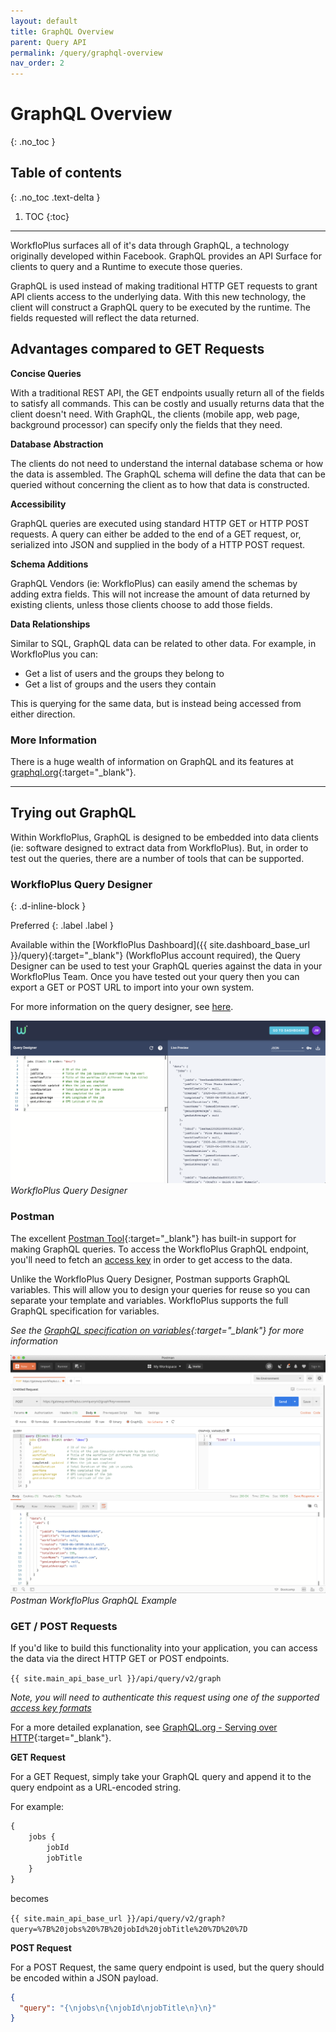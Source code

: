 ```yaml
---
layout: default
title: GraphQL Overview
parent: Query API
permalink: /query/graphql-overview
nav_order: 2
---
```


# GraphQL Overview
{: .no_toc }

## Table of contents
{: .no_toc .text-delta }

1. TOC
{:toc}

---

WorkfloPlus surfaces all of it's data through GraphQL, a technology originally developed within Facebook. GraphQL provides an API Surface for clients to query and a Runtime to execute those queries.

GraphQL is used instead of making traditional HTTP GET requests to grant API clients access to the underlying data. With this new technology, the client will construct a GraphQL query to be executed by the runtime. The fields requested will reflect the data returned.

## Advantages compared to GET Requests

**Concise Queries**

With a traditional REST API, the GET endpoints usually return all of the fields to satisfy all commands. This can be costly and usually returns data that the client doesn't need. With GraphQL, the clients (mobile app, web page, background processor) can specify only the fields that they need.

**Database Abstraction**

The clients do not need to understand the internal database schema or how the data is assembled. The GraphQL schema will define the data that can be queried without concerning the client as to how that data is constructed.

**Accessibility**

GraphQL queries are executed using standard HTTP GET or HTTP POST requests. A query can either be added to the end of a GET request, or, serialized into JSON and supplied in the body of a HTTP POST request.

**Schema Additions**

GraphQL Vendors (ie: WorkfloPlus) can easily amend the schemas by adding extra fields. This will not increase the amount of data returned by existing clients, unless those clients choose to add those fields.

**Data Relationships**

Similar to SQL, GraphQL data can be related to other data. For example, in WorkfloPlus you can:

- Get a list of users and the groups they belong to
- Get a list of groups and the users they contain

This is querying for the same data, but is instead being accessed from either direction.

### More Information

There is a huge wealth of information on GraphQL and its features at [graphql.org](https://www.graphql.org){:target="_blank"}.

---

## Trying out GraphQL

Within WorkfloPlus, GraphQL is designed to be embedded into data clients (ie: software designed to extract data from WorkfloPlus). But, in order to test out the queries, there are a number of tools that can be supported.

### WorkfloPlus Query Designer
{: .d-inline-block }

Preferred
{: .label .label }

Available within the [WorkfloPlus Dashboard]({{ site.dashboard_base_url }}/query){:target="_blank"} (WorkfloPlus account required), the Query Designer can be used to test your GraphQL queries against the data in your WorkfloPlus Team. Once you have tested out your query then you can export a GET or POST URL to import into your own system.

For more information on the query designer, see [here](query-designer).

![WorkfloPlus Query Designer](assets/query-designer-1.png)
*WorkfloPlus Query Designer*

### Postman

The excellent [Postman Tool](https://www.getpostman.com){:target="_blank"} has built-in support for making GraphQL queries. To access the WorkfloPlus GraphQL endpoint, you'll need to fetch an [access key](getting-access) in order to get access to the data.

Unlike the WorkfloPlus Query Designer, Postman supports GraphQL variables. This will allow you to design your queries for reuse so you can separate your template and variables. WorkfloPlus supports the full GraphQL specification for variables.

*See the [GraphQL specification on variables](https://graphql.org/learn/queries/#variables){:target="_blank"} for more information*

![Postman GraphQL Example](assets/postman.png)
*Postman WorkfloPlus GraphQL Example*

### GET / POST Requests

If you'd like to build this functionality into your application, you can access the data via the direct HTTP GET or POST endpoints.

`{{ site.main_api_base_url }}/api/query/v2/graph`

*Note, you will need to authenticate this request using one of the supported [access key formats](getting-access)*

For a more detailed explanation, see [GraphQL.org - Serving over HTTP](https://graphql.org/learn/serving-over-http/){:target="_blank"}.

**GET Request**

For a GET Request, simply take your GraphQL query and append it to the query endpoint as a URL-encoded string.

For example:

```graphql
{
    jobs {
        jobId
        jobTitle
    }
}
```

becomes

`{{ site.main_api_base_url }}/api/query/v2/graph?query=%7B%20jobs%20%7B%20jobId%20jobTitle%20%7D%20%7D`

**POST Request**

For a POST Request, the same query endpoint is used, but the query should be encoded within a JSON payload.

```json
{
  "query": "{\njobs\n{\njobId\njobTitle\n}\n}"
}
```